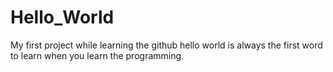 # Hello_World
My first project while learning the github
hello world is always the first word to learn when you learn the programming.
